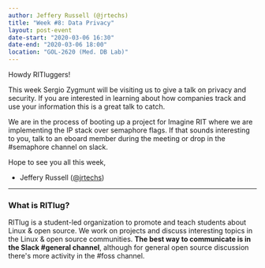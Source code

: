 ```yaml
---
author: Jeffery Russell (@jrtechs)
title: "Week #8: Data Privacy"
layout: post-event
date-start: "2020-03-06 16:30"
date-end: "2020-03-06 18:00"
location: "GOL-2620 (Med. DB Lab)"
---
```


Howdy RITluggers!

This week Sergio Zygmunt will be visiting us to give a talk on privacy and security.
If you are interested in learning about how companies track and use your information this is a great talk to catch.

We are in the process of booting up a project for Imagine RIT where we are implementing the IP stack over semaphore flags.
If that sounds interesting to you, talk to an eboard member during the meeting or drop in the #semaphore channel on slack.

Hope to see you all this week,

- Jeffery Russell ([@jrtechs](https://jrtechs.net))

---

### What is RITlug?

RITlug is a student-led organization to promote and teach students about Linux & open source.
We work on projects and discuss interesting topics in the Linux & open source communities.
**The best way to communicate is in the Slack #general channel**, although for general open source discussion there's more activity in the #foss channel.

